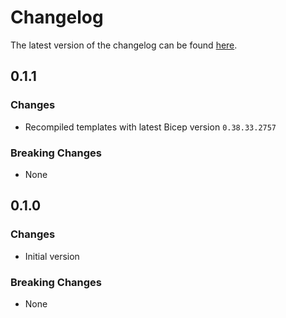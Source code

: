 # Changelog

The latest version of the changelog can be found [here](https://github.com/Azure/bicep-registry-modules/blob/main/avm/res/web/site/config/CHANGELOG.md).


## 0.1.1

### Changes

- Recompiled templates with latest Bicep version `0.38.33.2757`

### Breaking Changes

- None


## 0.1.0

### Changes

- Initial version

### Breaking Changes

- None
